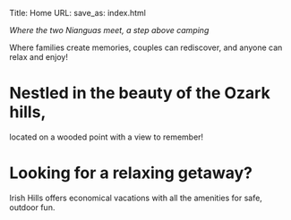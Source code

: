 Title: Home
URL:
save_as: index.html

*Where the two Nianguas meet, a step above camping*

Where families create memories, couples can rediscover, and anyone can relax and enjoy!

# Nestled in the beauty of the Ozark hills,

located on a wooded point with a view to remember!

# Looking for a relaxing getaway?

Irish Hills offers economical vacations with all the amenities for safe, outdoor fun.

